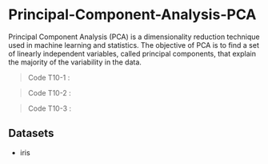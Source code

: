 # **Principal-Component-Analysis-PCA**

Principal Component Analysis (PCA) is a dimensionality reduction technique used in machine learning and statistics. The objective of PCA is to find a set of linearly independent variables, called principal components, that explain the majority of the variability in the data.



> Code T10-1 : 

> Code T10-2 : 

> Code T10-3 : 


## **Datasets**
*   iris
